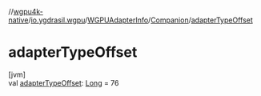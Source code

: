 //[wgpu4k-native](../../../../index.md)/[io.ygdrasil.wgpu](../../index.md)/[WGPUAdapterInfo](../index.md)/[Companion](index.md)/[adapterTypeOffset](adapter-type-offset.md)

# adapterTypeOffset

[jvm]\
val [adapterTypeOffset](adapter-type-offset.md): [Long](https://kotlinlang.org/api/core/kotlin-stdlib/kotlin/-long/index.html) = 76